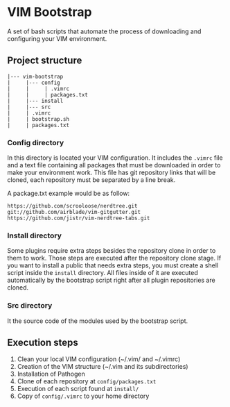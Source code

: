 # VIM Bootstrap

A set of bash scripts that automate the process of downloading and configuring your VIM
environment.

## Project structure

```
|--- vim-bootstrap
|     |--- config
|     |     | .vimrc
|     |     | packages.txt
|     |--- install
|     |--- src
|     | .vimrc
|     | bootstrap.sh
|     | packages.txt
```

### Config directory
In this directory is located your VIM configuration. It includes the `.vimrc` file and a text file containing all packages that must be downloaded in order to make your environment work.
This file has git repository links that will be cloned, each repository must be separated by a line break.

A package.txt example would be as follow:

```
https://github.com/scrooloose/nerdtree.git
git://github.com/airblade/vim-gitgutter.git
https://github.com/jistr/vim-nerdtree-tabs.git
```

### Install directory
Some plugins require extra steps besides the repository clone in order to them to work. Those steps are executed after the repository clone stage. If you want to install a public that needs extra steps, you must create a shell script inside the `install` directory. All files inside of it are executed automatically by the bootstrap script right after all plugin repositories are cloned.

### Src directory
It the source code of the modules used by the bootstrap script.

## Execution steps

1) Clean your local VIM configuration (~/.vim/ and ~/.vimrc)
2) Creation of the VIM structure (~/.vim and its subdirectories)
3) Installation of Pathogen
4) Clone of each repository at `config/packages.txt`
5) Execution of each script found at `install/`
6) Copy of `config/.vimrc` to your home directory
